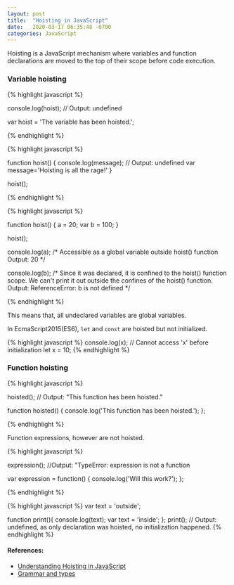 ```yaml
---
layout: post
title:  "Hoisting in JavaScript"
date:   2020-03-17 06:35:48 -0700
categories: JavaScript
---
```


Hoisting is a JavaScript mechanism where variables and function declarations are moved to the top of their scope before code execution.

### Variable hoisting
{% highlight javascript %}

console.log(hoist); // Output: undefined

var hoist = 'The variable has been hoisted.';

{% endhighlight %}

{% highlight javascript %}

function hoist() {
  console.log(message); // Output: undefined
  var message='Hoisting is all the rage!'
}

hoist();

{% endhighlight %}

{% highlight javascript %}

function hoist() {
  a = 20;
  var b = 100;
}

hoist();

console.log(a); 
/* 
Accessible as a global variable outside hoist() function
Output: 20
*/

console.log(b); 
/*
Since it was declared, it is confined to the hoist() function scope.
We can't print it out outside the confines of the hoist() function.
Output: ReferenceError: b is not defined
*/

{% endhighlight %}

This means that, all undeclared variables are global variables.

In EcmaScript2015(ES6), `let` and `const` are hoisted but not initialized.

{% highlight javascript %}
console.log(x); // Cannot access 'x' before initialization
let x = 10;
{% endhighlight %}

### Function hoisting

{% highlight javascript %}

hoisted(); // Output: "This function has been hoisted."

function hoisted() {
  console.log('This function has been hoisted.');
};

{% endhighlight %}

Function expressions, however are not hoisted.

{% highlight javascript %}

expression(); //Output: "TypeError: expression is not a function

var expression = function() {
  console.log('Will this work?');
};

{% endhighlight %}

{% highlight javascript %}
var text = 'outside';

function print(){
    console.log(text);
    var text = 'inside';
};
print(); // Output: undefined, as only declaration was hoisted, no initialization happened.
{% endhighlight %}

#### References:
- [Understanding Hoisting in JavaScript](https://scotch.io/tutorials/understanding-hoisting-in-javascript)
- [Grammar and types](https://developer.mozilla.org/en-US/docs/Web/JavaScript/Guide/Grammar_and_Types)